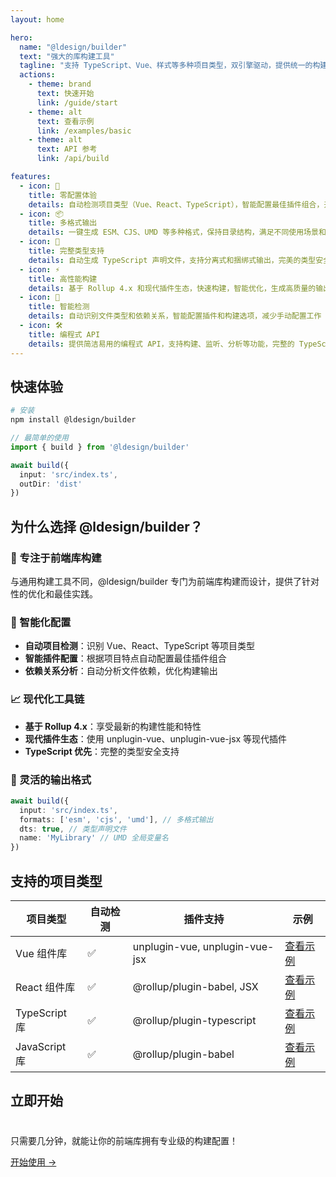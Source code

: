```yaml
---
layout: home

hero:
  name: "@ldesign/builder"
  text: "强大的库构建工具"
  tagline: "支持 TypeScript、Vue、样式等多种项目类型，双引擎驱动，提供统一的构建体验"
  actions:
    - theme: brand
      text: 快速开始
      link: /guide/start
    - theme: alt
      text: 查看示例
      link: /examples/basic
    - theme: alt
      text: API 参考
      link: /api/build

features:
  - icon: 🚀
    title: 零配置体验
    details: 自动检测项目类型（Vue、React、TypeScript），智能配置最佳插件组合，开箱即用无需复杂配置
  - icon: 📦
    title: 多格式输出
    details: 一键生成 ESM、CJS、UMD 等多种格式，保持目录结构，满足不同使用场景和模块系统
  - icon: 🔧
    title: 完整类型支持
    details: 自动生成 TypeScript 声明文件，支持分离式和捆绑式输出，完美的类型安全保障
  - icon: ⚡
    title: 高性能构建
    details: 基于 Rollup 4.x 和现代插件生态，快速构建，智能优化，生成高质量的输出代码
  - icon: 🎯
    title: 智能检测
    details: 自动识别文件类型和依赖关系，智能配置插件和构建选项，减少手动配置工作
  - icon: 🛠️
    title: 编程式 API
    details: 提供简洁易用的编程式 API，支持构建、监听、分析等功能，完整的 TypeScript 类型定义
---
```


## 快速体验

```bash
# 安装
npm install @ldesign/builder
```

```typescript
// 最简单的使用
import { build } from '@ldesign/builder'

await build({
  input: 'src/index.ts',
  outDir: 'dist'
})
```

## 为什么选择 @ldesign/builder？

### 🎯 专注于前端库构建

与通用构建工具不同，@ldesign/builder 专门为前端库构建而设计，提供了针对性的优化和最佳实践。

### 🧠 智能化配置

- **自动项目检测**：识别 Vue、React、TypeScript 等项目类型
- **智能插件配置**：根据项目特点自动配置最佳插件组合
- **依赖关系分析**：自动分析文件依赖，优化构建输出

### 📈 现代化工具链

- **基于 Rollup 4.x**：享受最新的构建性能和特性
- **现代插件生态**：使用 unplugin-vue、unplugin-vue-jsx 等现代插件
- **TypeScript 优先**：完整的类型安全支持

### 🔄 灵活的输出格式

```typescript
await build({
  input: 'src/index.ts',
  formats: ['esm', 'cjs', 'umd'], // 多格式输出
  dts: true, // 类型声明文件
  name: 'MyLibrary' // UMD 全局变量名
})
```

## 支持的项目类型

| 项目类型 | 自动检测 | 插件支持 | 示例 |
|---------|---------|---------|------|
| Vue 组件库 | ✅ | unplugin-vue, unplugin-vue-jsx | [查看示例](/examples/vue) |
| React 组件库 | ✅ | @rollup/plugin-babel, JSX | [查看示例](/examples/react) |
| TypeScript 库 | ✅ | @rollup/plugin-typescript | [查看示例](/examples/typescript) |
| JavaScript 库 | ✅ | @rollup/plugin-babel | [查看示例](/examples/basic) |

## 立即开始

<div class="tip custom-block" style="padding-top: 8px">

只需要几分钟，就能让你的前端库拥有专业级的构建配置！

</div>

[开始使用 →](/guide/start)
